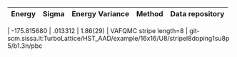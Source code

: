 |       Energy          |  Sigma          | Energy Variance  |  Method                                                          | Data repository                |
| ----------------------| ----------------| -----------------|------------------------------------------------------------------|------------------------------- |

 |   -175.815680   |   .013312   |    1.86(29)   | VAFQMC stripe length=8 | git-scm.sissa.it:TurboLattice/HST_AAD/example/16x16/U8/stripel8doping1su8p5/b1.3n/pbc 
